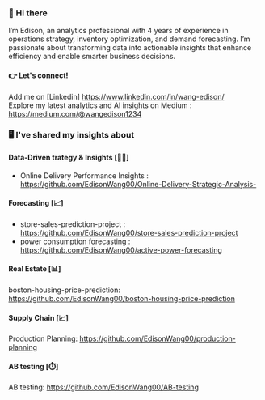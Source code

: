 ### 👋 Hi there

I’m Edison, an analytics professional with 4 years of experience in operations strategy, inventory optimization, and demand forecasting. I’m passionate about transforming data into actionable insights that enhance efficiency and enable smarter business decisions.

#### 👉 Let's connect!
Add me on [Linkedin] https://www.linkedin.com/in/wang-edison/
<br>
Explore my latest analytics and AI insights on Medium : https://medium.com/@wangedison1234

### 🖥️ I've shared my insights about

####  Data-Driven trategy & Insights [🚴‍♂️]

- Online Delivery Performance Insights  : https://github.com/EdisonWang00/Online-Delivery-Strategic-Analysis-

####  Forecasting [📈]

- store-sales-prediction-project : https://github.com/EdisonWang00/store-sales-prediction-project
- power consumption forecasting : https://github.com/EdisonWang00/active-power-forecasting
####  Real Estate [📊]
boston-housing-price-prediction: https://github.com/EdisonWang00/boston-housing-price-prediction

####  Supply Chain [📈]
Production Planning: https://github.com/EdisonWang00/production-planning
####  AB testing [⏱️]
AB testing: https://github.com/EdisonWang00/AB-testing
